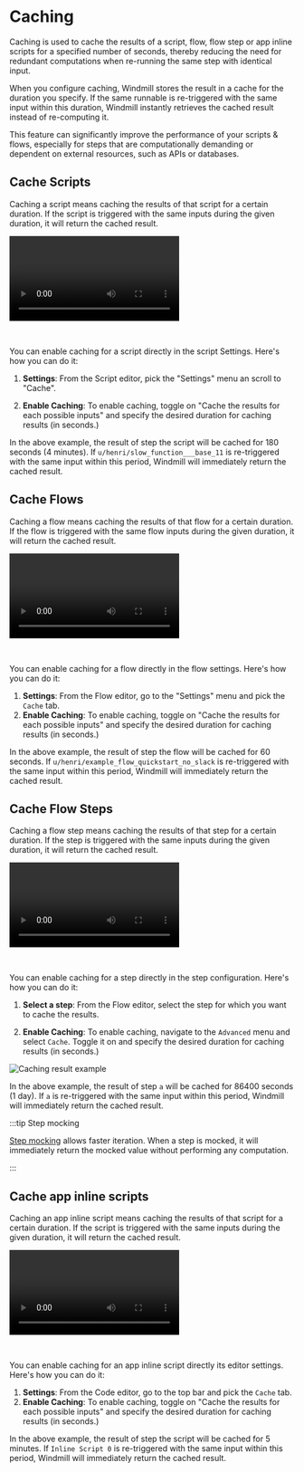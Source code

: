 # Caching

Caching is used to cache the results of a script, flow, flow step or app inline scripts for a specified number of seconds, thereby reducing the need for redundant computations when re-running the same step with identical input.

When you configure caching, Windmill stores the result in a cache for the duration you specify. If the same runnable is re-triggered with the same input within this duration, Windmill instantly retrieves the cached result instead of re-computing it.

This feature can significantly improve the performance of your scripts & flows, especially for steps that are computationally demanding or dependent on external resources, such as APIs or databases.

## Cache Scripts

Caching a script means caching the results of that script for a certain duration. If the script is triggered with the same inputs during the given duration, it will return the cached result.

<video
    className="border-2 rounded-xl object-cover w-full h-full"
    controls
    src="/videos/caching_script.mp4"
/>

<br/>

You can enable caching for a script directly in the script Settings. Here's how you can do it:

1. **Settings**: From the Script editor, pick the "Settings" menu an scroll to "Cache".

2. **Enable Caching**: To enable caching, toggle on "Cache the results for each possible inputs" and specify the desired duration for caching results (in seconds.)

In the above example, the result of step the script will be cached for 180 seconds (4 minutes). If `u/henri/slow_function___base_11` is re-triggered with the same input within this period, Windmill will immediately return the cached result.

## Cache Flows

Caching a flow means caching the results of that flow for a certain duration. If the flow is triggered with the same flow inputs during the given duration, it will return the cached result.

<video
    className="border-2 rounded-xl object-cover w-full h-full"
    controls
    src="/videos/caching_flow.mp4"
/>

<br/>

You can enable caching for a flow directly in the flow settings. Here's how you can do it:

1. **Settings**: From the Flow editor, go to the "Settings" menu and pick the `Cache` tab.
2. **Enable Caching**: To enable caching, toggle on "Cache the results for each possible inputs" and specify the desired duration for caching results (in seconds.)

In the above example, the result of step the flow will be cached for 60 seconds. If `u/henri/example_flow_quickstart_no_slack` is re-triggered with the same input within this period, Windmill will immediately return the cached result.

## Cache Flow Steps

Caching a flow step means caching the results of that step for a certain duration. If the step is triggered with the same inputs during the given duration, it will return the cached result.

<video
    className="border-2 rounded-xl object-cover w-full h-full"
    controls
    src="/videos/cache_for_steps.mp4"
/>

<br/>

You can enable caching for a step directly in the step configuration. Here's how you can do it:

1. **Select a step**: From the Flow editor, select the step for which you want to cache the results.

2. **Enable Caching**: To enable caching, navigate to the `Advanced` menu and select `Cache`. Toggle it on and specify the desired duration for caching results (in seconds.)

![Caching result example](../../assets/flows/cache_steps.gif)

In the above example, the result of step `a` will be cached for 86400 seconds (1 day). If `a` is re-triggered with the same input within this period, Windmill will immediately return the cached result.

:::tip Step mocking

[Step mocking](../../flows/5_step_mocking.md) allows faster iteration. When a step is mocked, it will immediately return the mocked value without performing any computation.

:::

## Cache app inline scripts

Caching an app inline script means caching the results of that script for a certain duration. If the script is triggered with the same inputs during the given duration, it will return the cached result.

<video
    className="border-2 rounded-xl object-cover w-full h-full"
    controls
    src="/videos/caching_app.mp4"
/>

<br/>

You can enable caching for an app inline script directly its editor settings. Here's how you can do it:

1. **Settings**: From the Code editor, go to the top bar and pick the `Cache` tab.
2. **Enable Caching**: To enable caching, toggle on "Cache the results for each possible inputs" and specify the desired duration for caching results (in seconds.)

In the above example, the result of step the script will be cached for 5 minutes. If `Inline Script 0` is re-triggered with the same input within this period, Windmill will immediately return the cached result.